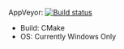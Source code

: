 AppVeyor: [![Build status](https://ci.appveyor.com/api/projects/status/evubynh8rg0nreop?svg=true)](https://ci.appveyor.com/project/Faaux/cblib)

- Build: CMake
- OS: Currently Windows Only
